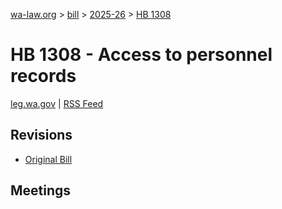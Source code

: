 [wa-law.org](/) > [bill](/bill/) > [2025-26](/bill/2025-26/) > [HB 1308](/bill/2025-26/hb/1308/)

# HB 1308 - Access to personnel records
[leg.wa.gov](https://app.leg.wa.gov/billsummary?BillNumber=1308&Year=2025&Initiative=false) | [RSS Feed](./rss.xml)

## Revisions
* [Original Bill](1/)

## Meetings